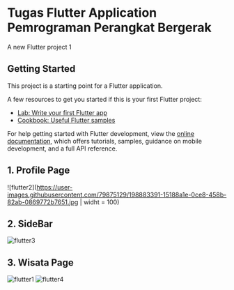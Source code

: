 # Tugas Flutter Application Pemrograman Perangkat Bergerak

A new Flutter project 1

## Getting Started

This project is a starting point for a Flutter application.

A few resources to get you started if this is your first Flutter project:

- [Lab: Write your first Flutter app](https://docs.flutter.dev/get-started/codelab)
- [Cookbook: Useful Flutter samples](https://docs.flutter.dev/cookbook)

For help getting started with Flutter development, view the
[online documentation](https://docs.flutter.dev/), which offers tutorials,
samples, guidance on mobile development, and a full API reference.

## 1. Profile Page
![flutter2](https://user-images.githubusercontent.com/79875129/198883391-15188a1e-0ce8-458b-82ab-0869772b7651.jpg | widht = 100)

## 2. SideBar
![flutter3](https://user-images.githubusercontent.com/79875129/198883479-7b646af5-6d17-4973-922b-2181ad0e5cb2.jpg)

## 3. Wisata Page
![flutter1](https://user-images.githubusercontent.com/79875129/198883490-d9c2d768-e8b7-4452-bc3a-83d996a7253e.jpg)
![flutter4](https://user-images.githubusercontent.com/79875129/198883500-57afbe82-f7e3-4850-9915-f933a4e833e8.jpg)
